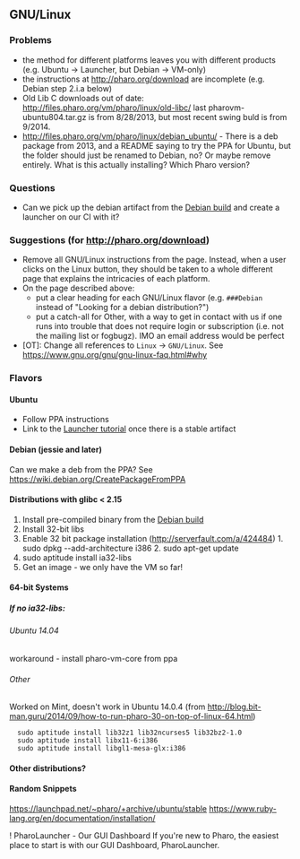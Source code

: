 ## GNU/Linux

### Problems

- the method for different platforms leaves you with different products (e.g. Ubuntu -> Launcher, but Debian -> VM-only)
- the instructions at http://pharo.org/download are incomplete (e.g. Debian step 2.i.a below)
- Old Lib C downloads out of date: http://files.pharo.org/vm/pharo/linux/old-libc/ last pharovm-ubuntu804.tar.gz is from 8/28/2013, but most recent swing buld is from 9/2014.
- http://files.pharo.org/vm/pharo/linux/debian_ubuntu/ - There is a deb package from 2013, and a README saying to try the PPA for Ubuntu, but the folder should just be renamed to Debian, no? Or maybe remove entirely. What is this actually installing? Which Pharo version? 

### Questions
- Can we pick up the debian artifact from the [Debian build](https://swing.fit.cvut.cz/jenkins/view/Projects/job/pharo-vm-stable-swing/) and create a launcher on our CI with it?

### Suggestions (for http://pharo.org/download)
- Remove all GNU/Linux instructions from the page. Instead, when a user clicks on the Linux button, they should be taken to a whole different page that explains the intricacies of each platform.
- On the page described above:
  - put a clear heading for each GNU/Linux flavor (e.g. `###Debian` instead of "Looking for a debian distribution?")
  - put a catch-all for Other, with a way to get in contact with us if one runs into trouble that does not require login or subscription (i.e. not the mailing list or fogbugz). IMO an email address would be perfect
- [OT]: Change all references to `Linux` -> `GNU/Linux`. See https://www.gnu.org/gnu/gnu-linux-faq.html#why

### Flavors

#### Ubuntu
- Follow PPA instructions
- Link to the [Launcher tutorial](https://github.com/SquareBracketAssociates/PharoInProgress/tree/master/PharoLauncherTutorial) once there is a stable artifact

#### Debian (jessie and later)
Can we make a deb from the PPA? See https://wiki.debian.org/CreatePackageFromPPA

#### Distributions with glibc < 2.15
1.    Install pre-compiled binary from the [Debian build](https://swing.fit.cvut.cz/jenkins/view/Projects/job/pharo-vm-stable-swing/)
2.    Install 32-bit libs
  1. Enable 32 bit package installation (http://serverfault.com/a/424484)
    1. sudo dpkg --add-architecture i386
    2. sudo apt-get update
  2. sudo aptitude install ia32-libs
3.    Get an image - we only have the VM so far!    

#### 64-bit Systems

##### If no ia32-libs:
###### Ubuntu 14.04
workaround - install pharo-vm-core from ppa
###### Other
Worked on Mint, doesn't work in Ubuntu 14.0.4 (from http://blog.bit-man.guru/2014/09/how-to-run-pharo-30-on-top-of-linux-64.html)
```
  sudo aptitude install lib32z1 lib32ncurses5 lib32bz2-1.0
  sudo aptitude install libx11-6:i386
  sudo aptitude install libgl1-mesa-glx:i386
```

#### Other distributions?

#### Random Snippets
https://launchpad.net/~pharo/+archive/ubuntu/stable
https://www.ruby-lang.org/en/documentation/installation/

! PharoLauncher - Our GUI Dashboard
If you're new to Pharo, the easiest place to start is with our GUI Dashboard, PharoLauncher.
